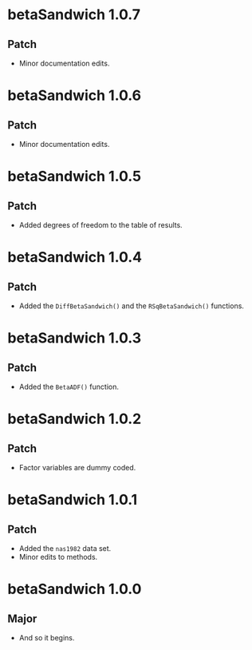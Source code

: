 # betaSandwich 1.0.7

## Patch

* Minor documentation edits.

# betaSandwich 1.0.6

## Patch

* Minor documentation edits.

# betaSandwich 1.0.5

## Patch

* Added degrees of freedom to the table of results.

# betaSandwich 1.0.4

## Patch

* Added the `DiffBetaSandwich()` and the `RSqBetaSandwich()` functions.

# betaSandwich 1.0.3

## Patch

* Added the `BetaADF()` function.

# betaSandwich 1.0.2

## Patch

* Factor variables are dummy coded.

# betaSandwich 1.0.1

## Patch

* Added the `nas1982` data set.
* Minor edits to methods.

# betaSandwich 1.0.0

## Major

* And so it begins.
